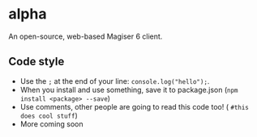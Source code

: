 # alpha
An open-source, web-based Magiser 6 client.

## Code style

* Use the `;` at the end of your line: `console.log("hello");`.
* When you install and use something, save it to package.json (`npm install <package> --save`)
* Use comments, other people are going to read this code too! ( `#this does cool stuff`)
* More coming soon
